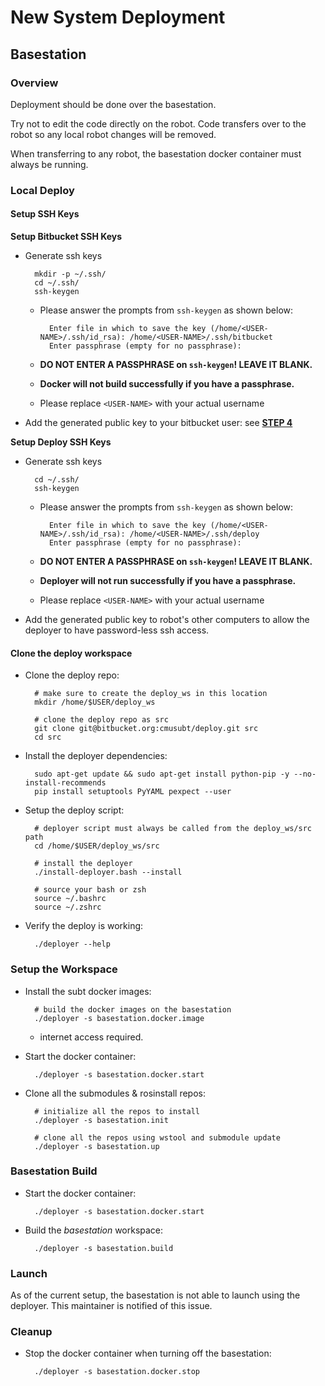# New System Deployment

## Basestation

### Overview

Deployment should be done over the basestation.

Try not to edit the code directly on the robot. Code transfers over to the robot so any local robot changes will be removed.

When transferring to any robot, the basestation docker container must always be running.

### Local Deploy

#### Setup SSH Keys

**Setup Bitbucket SSH Keys**

- Generate ssh keys

        mkdir -p ~/.ssh/
        cd ~/.ssh/
        ssh-keygen

    - Please answer the prompts from `ssh-keygen` as shown below:
        
            Enter file in which to save the key (/home/<USER-NAME>/.ssh/id_rsa): /home/<USER-NAME>/.ssh/bitbucket
            Enter passphrase (empty for no passphrase):

    - **DO NOT ENTER A PASSPHRASE on `ssh-keygen`! LEAVE IT BLANK.**
    - **Docker will not build successfully if you have a passphrase.**
    - Please replace `<USER-NAME>` with your actual username

- Add the generated public key to your bitbucket user: see [**STEP 4**](https://confluence.atlassian.com/bitbucket/set-up-an-ssh-key-728138079.html#SetupanSSHkey-Step4.AddthepublickeytoyourBitbucketsettings)

**Setup Deploy SSH Keys**

- Generate ssh keys

        cd ~/.ssh/
        ssh-keygen

    - Please answer the prompts from `ssh-keygen` as shown below:
        
            Enter file in which to save the key (/home/<USER-NAME>/.ssh/id_rsa): /home/<USER-NAME>/.ssh/deploy
            Enter passphrase (empty for no passphrase):

    - **DO NOT ENTER A PASSPHRASE on `ssh-keygen`! LEAVE IT BLANK.**
    - **Deployer will not run successfully if you have a passphrase.**
    - Please replace `<USER-NAME>` with your actual username

- Add the generated public key to robot's other computers to allow the deployer to have password-less ssh access.


#### Clone the deploy workspace

- Clone the deploy repo:

        # make sure to create the deploy_ws in this location        
        mkdir /home/$USER/deploy_ws

        # clone the deploy repo as src
        git clone git@bitbucket.org:cmusubt/deploy.git src
        cd src

- Install the deployer dependencies:

        sudo apt-get update && sudo apt-get install python-pip -y --no-install-recommends
        pip install setuptools PyYAML pexpect --user

- Setup the deploy script:
        
        # deployer script must always be called from the deploy_ws/src path
        cd /home/$USER/deploy_ws/src

        # install the deployer
        ./install-deployer.bash --install

        # source your bash or zsh
        source ~/.bashrc
        source ~/.zshrc

- Verify the deploy is working:

        ./deployer --help

### Setup the Workspace

- Install the subt docker images:

        # build the docker images on the basestation
        ./deployer -s basestation.docker.image

    - internet access required.

- Start the docker container:

        ./deployer -s basestation.docker.start

- Clone all the submodules & rosinstall repos:
    
        # initialize all the repos to install
        ./deployer -s basestation.init

        # clone all the repos using wstool and submodule update
        ./deployer -s basestation.up

### Basestation Build

- Start the docker container:

        ./deployer -s basestation.docker.start

- Build the *basestation* workspace:
    
        ./deployer -s basestation.build

### Launch

As of the current setup, the basestation is not able to launch using the deployer. This maintainer is notified of this issue.

### Cleanup

- Stop the docker container when turning off the basestation:

        ./deployer -s basestation.docker.stop
